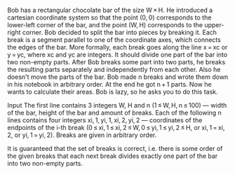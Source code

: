 Bob has a rectangular chocolate bar of the size W × H. He introduced a cartesian coordinate system so that the point (0, 0) corresponds to the lower-left corner of the bar, and the point (W, H) corresponds to the upper-right corner. Bob decided to split the bar into pieces by breaking it. Each break is a segment parallel to one of the coordinate axes, which connects the edges of the bar. More formally, each break goes along the line x = xc or y = yc, where xc and yc are integers. It should divide one part of the bar into two non-empty parts. After Bob breaks some part into two parts, he breaks the resulting parts separately and independently from each other. Also he doesn't move the parts of the bar. Bob made n breaks and wrote them down in his notebook in arbitrary order. At the end he got n + 1 parts. Now he wants to calculate their areas. Bob is lazy, so he asks you to do this task.

Input
The first line contains 3 integers W, H and n (1 ≤ W, H, n ≤ 100) — width of the bar, height of the bar and amount of breaks. Each of the following n lines contains four integers xi, 1, yi, 1, xi, 2, yi, 2 — coordinates of the endpoints of the i-th break (0 ≤ xi, 1 ≤ xi, 2 ≤ W, 0 ≤ yi, 1 ≤ yi, 2 ≤ H, or xi, 1 = xi, 2, or yi, 1 = yi, 2). Breaks are given in arbitrary order.

It is guaranteed that the set of breaks is correct, i.e. there is some order of the given breaks that each next break divides exactly one part of the bar into two non-empty parts.

